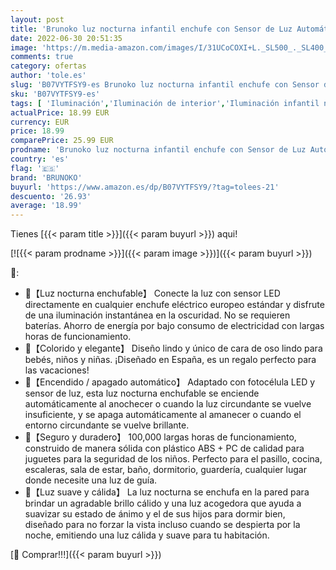 ```yaml
---
layout: post
title: 'Brunoko luz nocturna infantil enchufe con Sensor de Luz Automático - luz quitamiedos infantil enchufe Pared - luz bebe para Habitación Bebé  Pasillos y Baño - Set de 3 Ositos - Diseñado en España'
date: 2022-06-30 20:51:35
image: 'https://m.media-amazon.com/images/I/31UCoCOXI+L._SL500_._SL400_.jpg'
comments: true
category: ofertas
author: 'tole.es'
slug: 'B07VYTFSY9-es Brunoko luz nocturna infantil enchufe con Sensor de Luz...'
sku: 'B07VYTFSY9-es'
tags: [ 'Iluminación','Iluminación de interior','Iluminación infantil nocturna','Lámparas e iluminación infantil','bebe','bebé','brunoko','🇪🇸', ]
actualPrice: 18.99 EUR
currency: EUR
price: 18.99
comparePrice: 25.99 EUR
prodname: 'Brunoko luz nocturna infantil enchufe con Sensor de Luz Automático - luz quitamiedos infantil enchufe Pared - luz bebe para Habitación Bebé  Pasillos y Baño - Set de 3 Ositos - Diseñado en España'
country: 'es'
flag: '🇪🇸'
brand: 'BRUNOKO'
buyurl: 'https://www.amazon.es/dp/B07VYTFSY9/?tag=tolees-21'
descuento: '26.93'
average: '18.99'
---
```


Tienes [{{< param title >}}]({{< param buyurl >}}) aqui!

[![{{< param prodname >}}]({{< param image >}})]({{< param buyurl >}})

🔎:

- 👑【Luz nocturna enchufable】 Conecte la luz con sensor LED directamente en cualquier enchufe eléctrico europeo estándar y disfrute de una iluminación instantánea en la oscuridad. No se requieren baterías. Ahorro de energía por bajo consumo de electricidad con largas horas de funcionamiento.
- 👑【Colorido y elegante】 Diseño lindo y único de cara de oso lindo para bebés, niños y niñas. ¡Diseñado en España, es un regalo perfecto para las vacaciones!
- 👑【Encendido / apagado automático】 Adaptado con fotocélula LED y sensor de luz, esta luz nocturna enchufable se enciende automáticamente al anochecer o cuando la luz circundante se vuelve insuficiente, y se apaga automáticamente al amanecer o cuando el entorno circundante se vuelve brillante.
- 👑【Seguro y duradero】 100,000 largas horas de funcionamiento, construido de manera sólida con plástico ABS + PC de calidad para juguetes para la seguridad de los niños. Perfecto para el pasillo, cocina, escaleras, sala de estar, baño, dormitorio, guardería, cualquier lugar donde necesite una luz de guía.
- 👑【Luz suave y cálida】 La luz nocturna se enchufa en la pared para brindar un agradable brillo cálido y una luz acogedora que ayuda a suavizar su estado de ánimo y el de sus hijos para dormir bien, diseñado para no forzar la vista incluso cuando se despierta por la noche, emitiendo una luz cálida y suave para tu habitación.

[🛒 Comprar!!!]({{< param buyurl >}})
